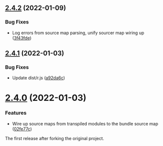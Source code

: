 ## [2.4.2](https://github.com/prantlf/r.js/compare/v2.4.1...v2.4.2) (2022-01-09)


### Bug Fixes

* Log errors from source map parsing, unify sourcer map wiring up ([3f43fde](https://github.com/prantlf/r.js/commit/3f43fde7e4ed3092f8fe6c6ee306a6cf22bee7ed))

## [2.4.1](https://github.com/prantlf/r.js/compare/v2.4.0...v2.4.1) (2022-01-03)


### Bug Fixes

* Update dist/r.js ([a92da6c](https://github.com/prantlf/r.js/commit/a92da6c61cfe24b47a25420e3df9fea069161472))

# [2.4.0](https://github.com/prantlf/r.js/compare/2.3.6...v2.4.0) (2022-01-03)

### Features

* Wire up source maps from transpiled modules to the bundle source map ([02fe77c](https://github.com/prantlf/r.js/commit/02fe77cd43eb1816205d395a9a5b25225ae8a844))

The first release after forking the original project.
